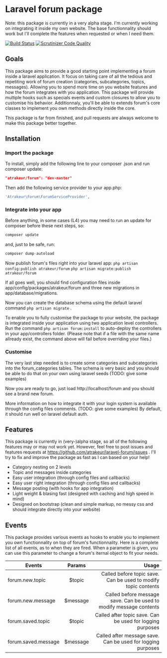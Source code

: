 # Laravel forum package

Note: this package is currently in a very alpha stage. I'm currently working on integrating it inside my own website. The base functionnality should work but I'll complete the features when requested or when I need them.

[![Build Status](https://travis-ci.org/atrakeur/laravel-forum.svg?branch=master)](https://travis-ci.org/atrakeur/laravel-forum)
[![Scrutinizer Code Quality](https://scrutinizer-ci.com/g/atrakeur/laravel-forum/badges/quality-score.png?b=master)](https://scrutinizer-ci.com/g/atrakeur/laravel-forum/?branch=master)

## Goals

This package aims to provide a good starting point implementing a forum inside a laravel application.
It focus on taking care of all the tedious and repetiting work of forum creation (categories, subcategories, topics, messages). Allowing you to spend more time on you website features and how the forum integrates with you application.
This package will provide multiple hooks such as specials events and custom closures to allow you to customise his behavior. Additionnaly, you'll be able to extends forum's core classes to implement you own methods directly inside the core.

This package is far from finished, and pull requests are always welcome to make this package better together.

## Installation

### Import the package

To install, simply add the following line to your composer .json and run composer update:

```json
"atrakeur/forum": "dev-master"
```

Then add the following service provider to your app.php:

```php
'Atrakeur\Forum\ForumServiceProvider',
```

### Integrate into your app

Before anything, in some cases (L4) you may need to run an update for composer before these next steps, so:

```php
composer update
```
and, just to be safe, run:

```php
composer dump-autoload
```

Now publish forum's files right into your laravel app:
`php artisan config:publish atrakeur/forum`
`php artisan migrate:publish atrakeur/forum`

If all goes well, you should find configuration files inside app/config/packages/atrakeur/forum and three new migrations in app/database/migrations.

Now you can create the database schema using the default laravel command `php artisan migrate` .

To enable you to fully customise the package to your website, the package is integrated inside your application using two application level controllers.
Run the command `php artisan forum:install` to auto-deploy the controllers in your app/controllers folder. (Please note that if a file with the same name allready exist, the command above will fail before overriding your files.)

### Customise

The very last step needed is to create some categories and subcategories into the forum_categories tables. The schema is very basic and you should be able to do that on your own using laravel seeds (TODO: give some examples)

Now you are ready to go, just load http://localhost/forum and you should see a brand new forum.

More information on how to integrate it with your login system is available through the config files comments. (TODO: give some examples) By default, it should run well on laravel default auth.

## Features

This package is currently in (very-)alpha stage, so all of the following features may or may not work yet. However, feel free to post issues and features requests at https://github.com/atrakeur/laravel-forum/issues . I'll try to fix and improve the package as fast as I can based on your help!

 * Category nesting on 2 levels
 * Topic and messages inside categories
 * Easy user integration (through config files and callbacks)
 * Easy user right integration (through config files and callbacks)
 * Message posting (with hooks for app integration)
 * Light weight & blasing fast (designed with caching and high speed in mind)
 * Designed on bootstrap (clean and simple markup, no messy css and should integrate directly into your website)

## Events

This package provides various events as hooks to enable you to implement you own functionnality on top of forum's functionnality.
Here is a complete list of all events, as to when they are fired. When a parameter is given, you can use this parameter to change a forum's iternal object to fit your needs.

| Events               | Params        | Usage                            |
| -------------        |:-------------:| ---------------------------------------------:                     |
| forum.new.topic      | $topic        | Called before topic save. Can be used to modify topic contents     |
| forum.new.message    | $message      | Called before message save. Can be used to modify message contents |
| forum.saved.topic    | $topic        | Called after topic save. Can be used for logging purposes          |
| forum.saved.message  | $message      | Called after message save. Can be used for logging purposes        |
